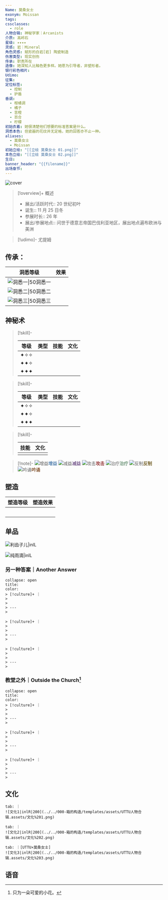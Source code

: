 ```yaml
---
Name: 莫桑女士
exonym: Moissan
tags: 
cssclasses:
  - role
人物合辑: 神秘学家｜Arcanists
介质: 高岭石
星级: ✦✦✦✦
灵感: 岩｜Mineral
角色灵感: 赋形的白岩[岩] 陶瓷制造
伤害类型: 现实创伤
传承: 职责所在
造像: 她深知人比釉色更多样。她愿为引导者，非塑形者。
银行彩色相片: 
Udimo: 
征集: 
定位标签:
  - 控制
  - 护盾
香调:
  - 柑橘调
  - 橘子
  - 苦橙
  - 百合
  - 柠檬
初始衣着: 她很清楚他们想要的标准答案是什么。
洞悉本色: 但瓷器的花纹并无定格，她的回答亦不止一种。
aliases:
  - 莫桑女士
  - Moissan
初始立绘: "[[立绘 莫桑女士 01.png]]"
本色立绘: "[[立绘 莫桑女士 02.png]]"
生日: 
banner_header: "{{filename}}"
出场章节:
---
```

![cover](assets/莫桑女士｜Moissan.assets/立绘%20莫桑女士%2002.png)

> [!overview]+ 概述
> - 展出/活跃时代:: 20 世纪初叶
> - 诞生:: 11 月 25 日冬
> - 参展时长:: 26 年
> - 展出/参展地点:: 问世于德意志帝国巴伐利亚地区，展出地点遍布欧洲与美洲

> [!udimo]- 尤提姆
> 
> 

## 传承：

|                                 洞悉等级                                  | 效果  |
| :-------------------------------------------------------------------: | :-: |
| ![洞悉一\|50](../../000-箱的构造/templates/assets/UTTU人物合辑.assets/图标%20洞悉Ⅰ.png)洞悉一 |     |
| ![洞悉二\|50](../../000-箱的构造/templates/assets/UTTU人物合辑.assets/图标%20洞悉Ⅱ.png)洞悉二 |     |
| ![洞悉三\|50](../../000-箱的构造/templates/assets/UTTU人物合辑.assets/图标%20洞悉Ⅲ.png)洞悉三 |     |

## 神秘术

> [!skill]- 
> 
> 
> | 等级  | 类型  | 技能  | 文化  |
> | :-: | :-: | :-: | :-: |
> | ✦✧✧ |     |     |     |
> | ✦✦✧ |     |     |     |
> | ✦✦✦ |     |     |     |
> 

> [!skill]- 
> 
> 
> | 等级  | 类型  | 技能  | 文化  |
> | :-: | :-: | :-: | :-: |
> | ✦✧✧ |     |     |     |
> | ✦✦✧ |     |     |     |
> | ✦✦✦ |     |     |     |
> 

> [!skill]- 
> 
> 
> | 技能 | 文化 |
> | :--: | :--: |
> |      |      |
> 



> [!note]- 
> ![增益](../../000-箱的构造/templates/assets/UTTU人物合辑.assets/Buff.png)<b><font color="#5c87b3">增益</font></b>
> ![减益](../../000-箱的构造/templates/assets/UTTU人物合辑.assets/Debuff.png)<b><font color="#7B5E91">减益</font></b>
> ![攻击](../../000-箱的构造/templates/assets/UTTU人物合辑.assets/Attack.png)<b><font color="#933334">攻击</font></b>
> ![治疗](../../000-箱的构造/templates/assets/UTTU人物合辑.assets/Health.png)<b><font color="#6F967A">治疗</font></b>
> ![反制](../../000-箱的构造/templates/assets/UTTU人物合辑.assets/Counter.png)<b><font color="#78652F">反制</font></b>
> ![吟诵](../../000-箱的构造/templates/assets/UTTU人物合辑.assets/Channel.png)<b><font color="#895C39">吟诵</font></b>

## 塑造

| 塑造等级 | 塑造效果 |
| :--: | :--: |
|      |      |
|      |      |
|      |      |
|      |      |
|      |      |


## 单品

![利齿子儿|inlL](../../000-箱的构造/templates/assets/UTTU人物合辑.assets/货币%20利齿子儿.png)

![纯雨滴|inlL](../../000-箱的构造/templates/assets/UTTU人物合辑.assets/货币%20纯雨滴.png)

### 另一种答案｜Another Answer

````ad-flex
collapse: open
title: 
color: 
> [!culture]+ ｜
> 
> 
> ---
> 

> [!culture]+ ｜
> 
> 
> ---
> 

> [!culture]+ ｜
> 
> 
> ---
> 
````

### 教堂之外｜Outside the Church[^1]

````ad-flex
collapse: open
title: 
color: 
> [!culture]+ ｜
> 
> 
> ---
> 

> [!culture]+ ｜
> 
> 
> ---
> 

> [!culture]+ ｜
> 
> 
> ---
> 
````

## 文化

````tab
tab: ｜
![文化1|inlR|200](../../000-箱的构造/templates/assets/UTTU人物合辑.assets/文化%201.png)

tab: ｜
![文化2|inlR|200](../../000-箱的构造/templates/assets/UTTU人物合辑.assets/文化%202.png)

tab: ｜[UTTU×莫桑女士]
![文化3|inlR|200](../../000-箱的构造/templates/assets/UTTU人物合辑.assets/文化%203.png)

````

## 语音

[^1]: 只为一朵可爱的小花。